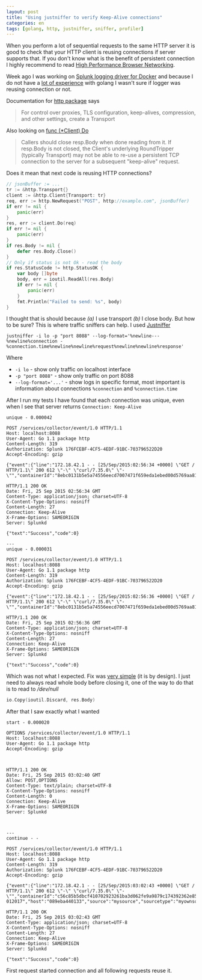 ```yaml
---
layout: post
title: "Using justniffer to verify Keep-Alive connections"
categories: en
tags: [golang, http, justniffer, sniffer, profiler]
---
```


When you perform a lot of sequential requests to the same HTTP server it is good
to check that your HTTP client is reusing connections if server supports that.
If you don't know what is the benefit of persistent connection I highly
recommend to read [High Performance Browser Networking](http://shop.oreilly.com/product/0636920028048.do).

Week ago I was working on [Splunk logging driver for Docker](https://github.com/docker/docker/pull/16488)
and because I do not have a [lot of experience]({{site.url}}/en/archive/2015/07/07/my-experience-with-golang)
with golang I wasn't sure if logger was reusing connection or not.

Documentation for [http package](https://golang.org/pkg/net/http/) says

> For control over proxies, TLS configuration, keep-alives, compression,
> and other settings, create a Transport

Also looking on [func (*Client) Do](https://golang.org/pkg/net/http/#Client.Do)

> Callers should close resp.Body when done reading from it.
> If resp.Body is not closed, the Client's underlying RoundTripper
> (typically Transport) may not be able to re-use a persistent TCP connection
> to the server for a subsequent "keep-alive" request.

Does it mean that next code is reusing HTTP connections?

```go
// jsonBuffer := ...
tr := &http.Transport{}
client := &http.Client{Transport: tr}
req, err := http.NewRequest("POST", http://example.com", jsonBuffer)
if err != nil {
    panic(err)
}
res, err := client.Do(req)
if err != nil {
    panic(err)
}
if res.Body != nil {
    defer res.Body.Close()
}
// Only if status is not Ok - read the body
if res.StatusCode != http.StatusOK {
    var body []byte
    body, err = ioutil.ReadAll(res.Body)
    if err != nil {
        panic(err)
    }
    fmt.Println("Failed to send: %s", body)
}
```

I thought that is should because *(a)* I use transport *(b)* I close body.
But how to be sure? This is where traffic sniffers can help. I used
[Justniffer](http://justniffer.sourceforge.net)

```
justniffer -i lo -p "port 8088" --log-format='%newline---%newline%connection - %connection.time%newline%newline%request%newline%newline%response'
```

Where

- `-i lo` - show only traffic on localhost interface
- `-p "port 8088"` - show only traffic on port 8088
- `--log-format='...'` - show logs in specific format, most important is
    information about connections `%connection` and `%connection.time`

After I run my tests I have found that each connection was unique, even when
I see that server returns `Connection: Keep-Alive`

```
unique - 0.000042

POST /services/collector/event/1.0 HTTP/1.1
Host: localhost:8088
User-Agent: Go 1.1 package http
Content-Length: 319
Authorization: Splunk 176FCEBF-4CF5-4EDF-91BC-703796522D20
Accept-Encoding: gzip

{"event":{"line":"172.18.42.1 - - [25/Sep/2015:02:56:34 +0000] \"GET / HTTP/1.1\" 200 612 \"-\" \"curl/7.35.0\" \"-\"","containerId":"8ebc0131b5e5a74556eecd7007471f659eda1ebed00d5769aa8116c31d92cc45","source":"stdout"},"time":"1443149794.239578","host":"089eba440133","source":"mysource","sourcetype":"myownsourcetype"}

HTTP/1.1 200 OK
Date: Fri, 25 Sep 2015 02:56:34 GMT
Content-Type: application/json; charset=UTF-8
X-Content-Type-Options: nosniff
Content-Length: 27
Connection: Keep-Alive
X-Frame-Options: SAMEORIGIN
Server: Splunkd

{"text":"Success","code":0}

---
unique - 0.000031

POST /services/collector/event/1.0 HTTP/1.1
Host: localhost:8088
User-Agent: Go 1.1 package http
Content-Length: 319
Authorization: Splunk 176FCEBF-4CF5-4EDF-91BC-703796522D20
Accept-Encoding: gzip

{"event":{"line":"172.18.42.1 - - [25/Sep/2015:02:56:36 +0000] \"GET / HTTP/1.1\" 200 612 \"-\" \"curl/7.35.0\" \"-\"","containerId":"8ebc0131b5e5a74556eecd7007471f659eda1ebed00d5769aa8116c31d92cc45","source":"stdout"},"time":"1443149796.872861","host":"089eba440133","source":"mysource","sourcetype":"myownsourcetype"}

HTTP/1.1 200 OK
Date: Fri, 25 Sep 2015 02:56:36 GMT
Content-Type: application/json; charset=UTF-8
X-Content-Type-Options: nosniff
Content-Length: 27
Connection: Keep-Alive
X-Frame-Options: SAMEORIGIN
Server: Splunkd

{"text":"Success","code":0}
```

Which was not what I expected. Fix was [very simple](https://github.com/golang/go/issues/5645)
(it is by design).
I just need to always read whole body before closing it, one of the way to do
that is to read to */dev/null*

```go
io.Copy(ioutil.Discard, res.Body)
```

After that I saw exactly what I wanted

```
start - 0.000020

OPTIONS /services/collector/event/1.0 HTTP/1.1
Host: localhost:8088
User-Agent: Go 1.1 package http
Accept-Encoding: gzip



HTTP/1.1 200 OK
Date: Fri, 25 Sep 2015 03:02:40 GMT
Allow: POST,OPTIONS
Content-Type: text/plain; charset=UTF-8
X-Content-Type-Options: nosniff
Content-Length: 0
Connection: Keep-Alive
X-Frame-Options: SAMEORIGIN
Server: Splunkd



---
continue - -

POST /services/collector/event/1.0 HTTP/1.1
Host: localhost:8088
User-Agent: Go 1.1 package http
Content-Length: 319
Authorization: Splunk 176FCEBF-4CF5-4EDF-91BC-703796522D20
Accept-Encoding: gzip

{"event":{"line":"172.18.42.1 - - [25/Sep/2015:03:02:43 +0000] \"GET / HTTP/1.1\" 200 612 \"-\" \"curl/7.35.0\" \"-\"","containerId":"c56c85b5dbcf410702923261ba3d062fe9a9879c174392362e85467476b0591c","source":"stdout"},"time":"1443150163.
012017","host":"089eba440133","source":"mysource","sourcetype":"myownsourcetype"}

HTTP/1.1 200 OK
Date: Fri, 25 Sep 2015 03:02:43 GMT
Content-Type: application/json; charset=UTF-8
X-Content-Type-Options: nosniff
Content-Length: 27
Connection: Keep-Alive
X-Frame-Options: SAMEORIGIN
Server: Splunkd

{"text":"Success","code":0}
```

First request started connection and all following requests reuse it.
